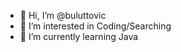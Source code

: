 - 👋 Hi, I’m @buluttovic
- 👀 I’m interested in Coding/Searching
- 🌱 I’m currently learning Java

<!---
buluttovic/buluttovic is a ✨ special ✨ repository because its `README.md` (this file) appears on your GitHub profile.
You can click the Preview link to take a look at your changes.
--->
